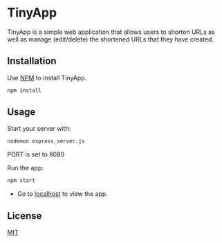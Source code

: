 # TinyApp

TinyApp is a simple web application that allows users to shorten URLs as well as manage (edit/delete) the shortened URLs that they have created.

## Installation

Use [NPM](https://www.npmjs.com/package/npm) to install TinyApp.

```bash
npm install
```

## Usage

Start your server with:
```bash
nodemon express_server.js
```
PORT is set to 8080

Run the app:
```bash
npm start
```

* Go to [localhost](http://localhost:8080) to view the app.

## License
[MIT](https://choosealicense.com/licenses/mit/)